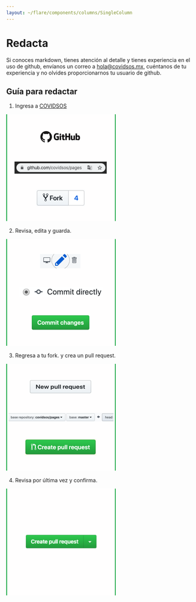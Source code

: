 ```yaml
---
layout: ~/flare/components/columns/SingleColumn
---
```


# Redacta
Si conoces markdown, tienes atención al detalle y tienes experiencia en
 el uso de github, envíanos un correo a hola@covidsos.mx, cuéntanos de tu
  experiencia y no olvides proporcionarnos tu usuario de github.

## Guía para redactar

1. Ingresa a [COVIDSOS](https://github.com/covidsos/pages)

![Fork](./img/fork.png)

2. Revisa, edita y guarda.

![Commit](./img/commit.png)

3. Regresa a tu fork.
 y crea un pull request.
 
![NewPR](./img/new_pr.png)

4. Revisa por última vez y confirma.

![CreatePR](./img/create_pr.png)
